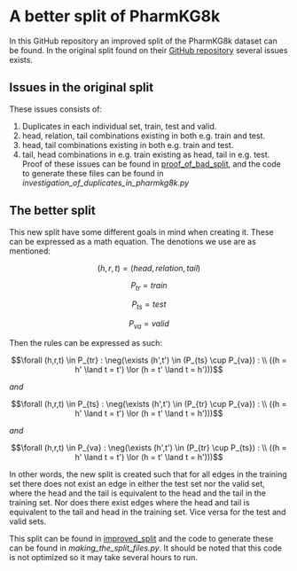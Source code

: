 
# A better split of PharmKG8k

In this GitHub repository an improved split of the PharmKG8k dataset can be found. In the original split found on their [GitHub repository](https://github.com/biomed-AI/PharmKG) several issues exists.

## Issues in the original split

These issues consists of:
1. Duplicates in each individual set, train, test and valid.
2. head, relation, tail combinations existing in both e.g. train and test.
3. head, tail combinations existing in both e.g. train and test.
4. tail, head combinations in e.g. train existing as head, tail in e.g. test.
Proof of these issues can be found in [proof_of_bad_split](https://github.com/skingi20/improvement_of_PharmKG8k_split/tree/main/proof_of_bad_split), and the code to generate these files can be found in *investigation_of_duplicates_in_pharmkg8k.py*

## The better split
This new split have some different goals in mind when creating it. These can be expressed as a math equation. The denotions we use are as mentioned:

$$(h,r,t) = (head,relation,tail)$$

$$P_{tr} = train$$

$$P_{ts} = test$$

$$P_{va} = valid$$

Then the rules can be expressed as such:

$$\forall (h,r,t) \in P_{tr} : \neg(\exists (h',t') \in (P_{ts} \cup P_{va}) : \\
((h = h' \land t = t') \lor (h = t' \land t = h')))$$

*and*

$$\forall (h,r,t) \in P_{ts} : \neg(\exists (h',t') \in (P_{tr} \cup P_{va}) : \\
((h = h' \land t = t') \lor (h = t' \land t = h')))$$

*and*

$$\forall (h,r,t) \in P_{va} : \neg(\exists (h',t') \in (P_{tr} \cup P_{ts}) : \\
((h = h' \land t = t') \lor (h = t' \land t = h')))$$

In other words, the new split is created such that for all edges in the training set there does not exist an edge in either the test set nor the valid set, where the head and the tail is equivalent to the head and the tail in the training set. Nor does there exist edges where the head and tail is equivalent to the tail and head in the training set.
Vice versa for the test and valid sets.

This split can be found in [improved_split](https://github.com/skingi20/improvement_of_PharmKG8k_split/tree/main/improved_split) and the code to generate these can be found in *making_the_split_files.py*. It should be noted that this code is not optimized so it may take several hours to run.
